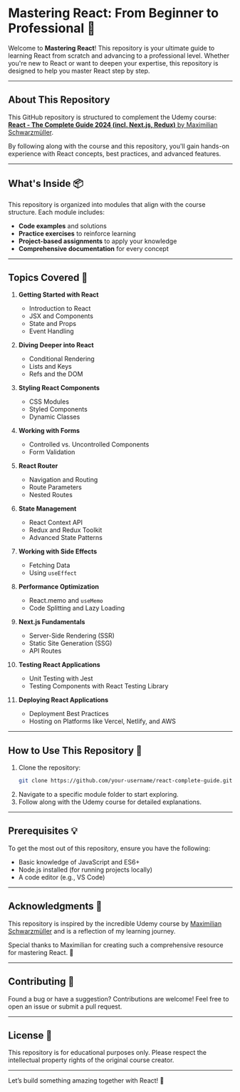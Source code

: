 # Mastering React: From Beginner to Professional 🚀

Welcome to **Mastering React**! This repository is your ultimate guide to learning React from scratch and advancing to a professional level. Whether you're new to React or want to deepen your expertise, this repository is designed to help you master React step by step.

---

## About This Repository

This GitHub repository is structured to complement the Udemy course:  
[**React - The Complete Guide 2024 (incl. Next.js, Redux)** by Maximilian Schwarzmüller](https://www.udemy.com/share/101Wby3@A2Hofr3YfG5tnmnNqXbx6ln3nBUWHV4H-MX_6GEXZRsE47S1G5Fg15nSdcxjfuoEfQ==/).  

By following along with the course and this repository, you'll gain hands-on experience with React concepts, best practices, and advanced features.

---

## What's Inside 📦

This repository is organized into modules that align with the course structure. Each module includes:

- **Code examples** and solutions
- **Practice exercises** to reinforce learning
- **Project-based assignments** to apply your knowledge
- **Comprehensive documentation** for every concept

---

## Topics Covered 📝

1. **Getting Started with React**  
   - Introduction to React  
   - JSX and Components  
   - State and Props  
   - Event Handling  

2. **Diving Deeper into React**  
   - Conditional Rendering  
   - Lists and Keys  
   - Refs and the DOM  

3. **Styling React Components**  
   - CSS Modules  
   - Styled Components  
   - Dynamic Classes  

4. **Working with Forms**  
   - Controlled vs. Uncontrolled Components  
   - Form Validation  

5. **React Router**  
   - Navigation and Routing  
   - Route Parameters  
   - Nested Routes  

6. **State Management**  
   - React Context API  
   - Redux and Redux Toolkit  
   - Advanced State Patterns  

7. **Working with Side Effects**  
   - Fetching Data  
   - Using `useEffect`  

8. **Performance Optimization**  
   - React.memo and `useMemo`  
   - Code Splitting and Lazy Loading  

9. **Next.js Fundamentals**  
   - Server-Side Rendering (SSR)  
   - Static Site Generation (SSG)  
   - API Routes  

10. **Testing React Applications**  
    - Unit Testing with Jest  
    - Testing Components with React Testing Library  

11. **Deploying React Applications**  
    - Deployment Best Practices  
    - Hosting on Platforms like Vercel, Netlify, and AWS  

---

## How to Use This Repository 📖

1. Clone the repository:  
   ```bash
   git clone https://github.com/your-username/react-complete-guide.git
   ```
2. Navigate to a specific module folder to start exploring.  
3. Follow along with the Udemy course for detailed explanations.  

---

## Prerequisites 💡

To get the most out of this repository, ensure you have the following:

- Basic knowledge of JavaScript and ES6+
- Node.js installed (for running projects locally)
- A code editor (e.g., VS Code)

---

## Acknowledgments 🙌

This repository is inspired by the incredible Udemy course by [Maximilian Schwarzmüller](https://academind.com/) and is a reflection of my learning journey.  

Special thanks to Maximilian for creating such a comprehensive resource for mastering React. 🎉  

---

## Contributing 🤝

Found a bug or have a suggestion? Contributions are welcome! Feel free to open an issue or submit a pull request.

---

## License 📄

This repository is for educational purposes only. Please respect the intellectual property rights of the original course creator.

---

Let’s build something amazing together with React! 🌟  
